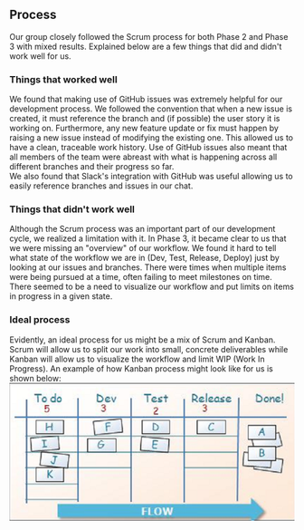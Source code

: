 ## Process

Our group closely followed the Scrum process for both Phase 2 and Phase 3 with mixed results. Explained below are a few things that did and didn't work well for us.

### Things that worked well
We found that making use of GitHub issues was extremely helpful for our development process. We followed the convention that when a new issue is created, it must reference the branch and (if possible) the user story it is working on. Furthermore, any new feature update or fix must happen by raising a new issue instead of modifying the existing one. This allowed us to have a clean, traceable work history. Use of GitHub issues also meant that all members of the team were abreast with what is happening across all different branches and their progress so far. <br>
We also found that Slack's integration with GitHub was useful allowing us to easily reference branches and issues in our chat.

### Things that didn't work well
Although the Scrum process was an important part of our development cycle, we realized a limitation with it. In Phase 3, it became clear to us that we were missing an "overview" of our workflow. We found it hard to tell what state of the workflow we are in (Dev, Test, Release, Deploy) just by looking at our issues and branches. There were times when multiple items were being pursued at a time, often failing to meet milestones on time. There seemed to be a need to visualize our workflow and put limits on items in progress in a given state.


### Ideal process
Evidently, an ideal process for us might be a mix of Scrum and Kanban. Scrum will allow us to split our work into small, concrete deliverables while Kanban will allow us to visualize the workflow and limit WIP (Work In Progress). An example of how Kanban process might look like for us is shown below:
![](img/kanban.png)
